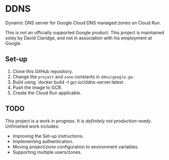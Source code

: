 # DDNS

Dynamic DNS server for Google Cloud DNS managed zones on Cloud Run.

This is not an officially supported Google product. This project is maintained
soley by David Claridge, and not in association with his employment at Google.

## Set-up

1. Clone this GitHub repository.
1. Change the `project` and `zone` constants in `ddns/google.go`.
1. Build using `docker build -t gcr.io/<project>/ddns-server:latest .
1. Push the image to GCR.
1. Create the Cloud Run applicable.

## TODO

This project is a work in progress. It is *definitely not production-ready*.
Unfinished work includes:

* Improving the Set-up instructions.
* Implementing authentication.
* Moving project/zone configuration to environment variables.
* Supporting multiple users/zones.
